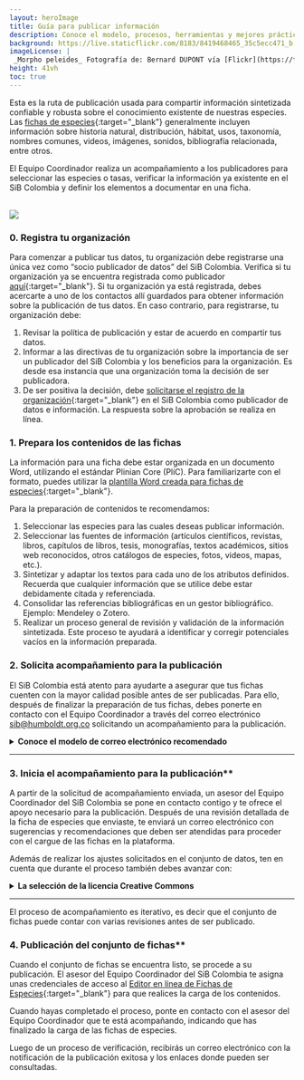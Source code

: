 ```yaml
---
layout: heroImage
title: Guía para publicar información
description: Conoce el modelo, procesos, herramientas y mejores prácticas para publicar información a través del SiB Colombia.
background: https://live.staticflickr.com/8183/8419468465_35c5ecc471_b.jpg
imageLicense: |
 _Morpho peleides_ Fotografía de: Bernard DUPONT vía [Flickr](https://flic.kr/p/dPZYDp)
height: 41vh
toc: true
---
```



Esta es la ruta de publicación usada para compartir información sintetizada confiable y robusta sobre el conocimiento existente de nuestras especies. Las [fichas de especies](https://biodiversidad.co/compartir/tipos-de-datos#fichas-de-especies){:target="_blank"} generalmente incluyen información sobre historia natural, distribución, hábitat, usos, taxonomía, nombres comunes, videos, imágenes, sonidos, bibliografía relacionada, entre otros.

El Equipo Coordinador realiza un acompañamiento a los publicadores para seleccionar las especies o tasas, verificar la información ya existente en el SiB Colombia y definir los elementos a documentar en una ficha.

<br />
<img src="/compartir/Imagenes/RutasDePublicacion_C.png">
<br />

### 0. Registra tu organización

Para comenzar a publicar tus datos, tu organización debe registrarse una única vez como “socio publicador de datos” del SiB Colombia. Verifica si tu organización ya se encuentra registrada como publicador [aquí](https://biodiversidad.co/comunidad/socios-publicadores/){:target="_blank"}. Si tu organización ya está registrada, debes acercarte a uno de los contactos allí guardados para obtener información sobre la publicación de tus datos. En caso contrario, para registrarse, tu organización debe:
1. Revisar la política de publicación y estar de acuerdo en compartir tus datos.
2. Informar a las directivas de tu organización sobre la importancia de ser un publicador del SiB Colombia y los beneficios para la organización. Es desde esa instancia que una organización toma la decisión de ser publicadora.
3. De ser positiva la decisión, debe [solicitarse el registro de la organización](https://biodiversidad.co/compartir/registro){:target="_blank"} en el SiB Colombia como publicador de datos e información. La respuesta sobre la aprobación se realiza en línea.

### 1. Prepara los contenidos de las fichas

La información para una ficha debe estar organizada en un documento Word, utilizando el estándar Plinian Core (PliC). Para familiarizarte con el formato, puedes utilizar la [plantilla Word creada para fichas de especies](https://biodiversidad.co/recursos/plantillas-plinian-core){:target="_blank"}.

Para la preparación de contenidos te recomendamos:
1. Seleccionar las especies para las cuales deseas publicar información.
2. Seleccionar las fuentes de información (artículos científicos, revistas, libros, capítulos de libros, tesis, monografías, textos académicos, sitios web reconocidos, otros catálogos de especies, fotos, videos, mapas, etc.).
3. Sintetizar y adaptar los textos para cada uno de los atributos definidos. Recuerda que cualquier información que se utilice debe estar debidamente citada y referenciada.
4. Consolidar las referencias bibliográficas en un gestor bibliográfico. Ejemplo: Mendeley o Zotero.
5. Realizar un proceso general de revisión y validación de la información sintetizada. Este proceso te ayudará a identificar y corregir potenciales vacíos en la información preparada.


### 2. Solicita acompañamiento para la publicación

El SiB Colombia está atento para ayudarte a asegurar que tus fichas cuenten con la mayor calidad posible antes de ser publicadas. Para ello, después de finalizar la preparación de tus fichas, debes ponerte en contacto con el Equipo Coordinador a través del correo electrónico [sib@humboldt.org.co](https://biodiversidad.co/compartir/guia-para-publicar/) solicitando un acompañamiento para la publicación.

<details>
    <summary markdown="span"><B> Conoce el modelo de correo electrónico recomendado</B></summary>

<br>

> **Asunto**: Publicación de fichas de especies – [nombre de la organización publicadora]

> Apreciado Equipo Coordinador,
> 
> Mi nombre es `[nombre de la persona encargada de la publicación]`, trabajo para `[nombre de la organización publicadora]` y deseo solicitar un acompañamiento para la publicación de fichas de especies que previamente preparé y validé siguiendo las instrucciones del SiB Colombia.
> 
> Las fichas de especies que deseamos publicar corresponden a…`[una breve descripción de las fichas de especies que serán publicadas. Debe proveer suficiente información para ayudar al Equipo Coordinador a entender si hubo un énfasis en la documentación, como por ejemplo usos, riesgo y extinción, o si se cubrió sólo información general de la descripción taxonómica de la especie.`.
> 
> Adjunto las fichas de especies en formato Word y quedo atento a los próximos pasos.
> 
> Saludo cordial,
> 
> [nombre de la persona encargada de la publicación]
</details>

___


### 3. Inicia el acompañamiento para la publicación**

A partir de la solicitud de acompañamiento enviada, un asesor del Equipo Coordinador del SiB Colombia se pone en contacto contigo y te ofrece el apoyo necesario para la publicación. Después de una revisión detallada de la ficha de especies que enviaste, te enviará un correo electrónico con sugerencias y recomendaciones que deben ser atendidas para proceder con el cargue de las fichas en la plataforma.

Además de realizar los ajustes solicitados en el conjunto de datos, ten en cuenta que durante el proceso también debes avanzar con:

<details>
    <summary markdown="span"><b>La selección de la licencia Creative Commons</b></summary>

<br>

> Todos los publicadores de datos deben elegir entre unas opciones preestablecidas de [licencias y herramientas](https://biodiversidad.co/recursos/acceso-abierto){:target="_blank"} *Creative Commons*, que determinará la forma como los comparten y las condiciones que imponen a los usuarios que los reutilicen.

> * CC0, permite cualquier uso sin restricciones, incluso con fines comerciales.
> * CC BY, permite cualquier uso, incluso con fines comerciales, siempre que te sea reconocida la autoría de la publicación.
> * CC BY-NC, permite al público cualquier uso no comercial, siempre que te sea reconocida la autoría de la publicación.
> * CC BY-SA, permite cualquier uso, incluso con fines comerciales, siempre que te sea reconocida la autoría de la publicación y licencie su nueva creación bajo las mismas condiciones.
> * CC BY-SA-NC, permite al público cualquier uso no comercial, siempre que te sea reconocida la autoría de la publicación y licencie su nueva creación bajo las mismas condiciones.

</details>

___

El proceso de acompañamiento es iterativo, es decir que el conjunto de fichas puede contar con varias revisiones antes de ser publicado.


### 4. Publicación del conjunto de fichas**

Cuando el conjunto de fichas se encuentra listo, se procede a su publicación. El asesor del Equipo Coordinador del SiB Colombia te asigna unas credenciales de acceso al [Editor en línea de Fichas de Especies](http://editor.catalogo.biodiversidad.co/login){:target="_blank"} para que realices la carga de los contenidos.

Cuando hayas completado el proceso, ponte en contacto con el asesor del Equipo Coordinador que te está acompañando, indicando que has finalizado la carga de las fichas de especies.

Luego de un proceso de verificación, recibirás un correo electrónico con la notificación de la publicación exitosa y los enlaces donde pueden ser consultadas.
